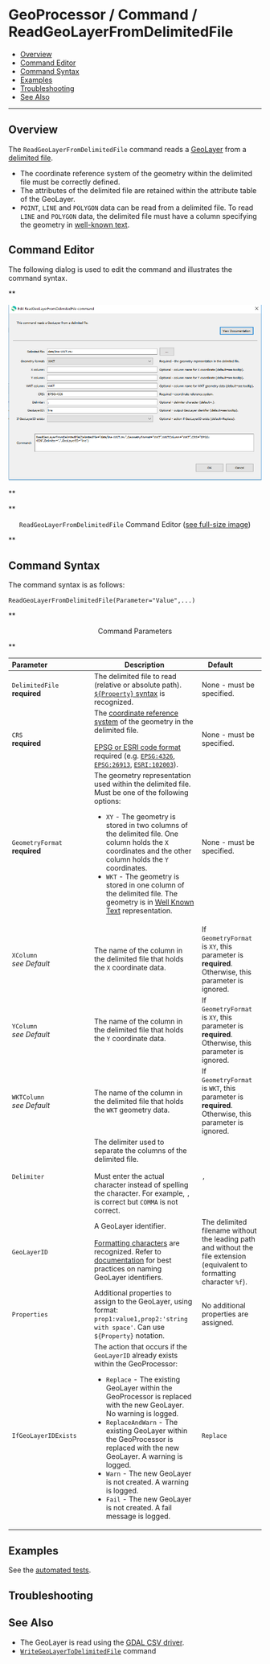 # GeoProcessor / Command / ReadGeoLayerFromDelimitedFile #

* [Overview](#overview)
* [Command Editor](#command-editor)
* [Command Syntax](#command-syntax)
* [Examples](#examples)
* [Troubleshooting](#troubleshooting)
* [See Also](#see-also)

-------------------------

## Overview ##

The `ReadGeoLayerFromDelimitedFile` command reads a [GeoLayer](../../introduction/introduction.md#geolayer)
from a [delimited file](https://en.wikipedia.org/wiki/Delimiter-separated_values). 

* The coordinate reference system of the geometry within the delimited file must be correctly defined.
* The attributes of the delimited file are retained within the attribute table of the GeoLayer.
* `POINT`, `LINE` and `POLYGON` data can be read from a delimited file.
To read `LINE` and `POLYGON` data,
the delimited file must have a column specifying the geometry in [well-known text](https://en.wikipedia.org/wiki/Well-known_text).

## Command Editor ##

The following dialog is used to edit the command and illustrates the command syntax.

**<p style="text-align: center;">
![ReadGeoLayerFromDelimitedFile](ReadGeoLayerFromDelimitedFile.png)
</p>**

**<p style="text-align: center;">
`ReadGeoLayerFromDelimitedFile` Command Editor (<a href="../ReadGeoLayerFromDelimitedFile.png">see full-size image</a>)
</p>**

## Command Syntax ##

The command syntax is as follows:

```text
ReadGeoLayerFromDelimitedFile(Parameter="Value",...)
```
**<p style="text-align: center;">
Command Parameters
</p>**

|**Parameter**&nbsp;&nbsp;&nbsp;&nbsp;&nbsp;&nbsp;&nbsp;&nbsp;&nbsp;&nbsp;&nbsp;&nbsp;&nbsp;&nbsp;&nbsp;&nbsp;&nbsp;&nbsp;&nbsp;&nbsp;&nbsp; | **Description** | **Default**&nbsp;&nbsp;&nbsp;&nbsp;&nbsp;&nbsp;&nbsp;&nbsp;&nbsp;&nbsp; |
| --------------|-----------------|----------------- |
| `DelimitedFile`<br>**required** | The delimited file to read (relative or absolute path). [`${Property}` syntax](../../introduction/introduction.md#geoprocessor-properties-property) is recognized.| None - must be specified. |
| `CRS`<br>**required** | The [coordinate reference system](https://en.wikipedia.org/wiki/Spatial_reference_system) of the geometry in the delimited file. <br><br>[EPSG or ESRI code format](http://spatialreference.org/ref/epsg/) required (e.g. [`EPSG:4326`](http://spatialreference.org/ref/epsg/4326/), [`EPSG:26913`](http://spatialreference.org/ref/epsg/nad83-utm-zone-13n/), [`ESRI:102003`](http://spatialreference.org/ref/esri/usa-contiguous-albers-equal-area-conic/)).|None - must be specified. |
| `GeometryFormat`<br>**required** | The geometry representation used within the delimited file. Must be one of the following options:<ul><li>`XY` - The geometry is stored in two columns of the delimited file. One column holds the `X` coordinates and the other column holds the `Y` coordinates.</li><li>`WKT` - The geometry is stored in one column of the delimited file. The geometry is in [Well Known Text](https://en.wikipedia.org/wiki/Well-known_text) representation.</li></ul>|None - must be specified. |
| `XColumn`<br>*see Default* | The name of the column in the delimited file that holds the `X` coordinate data.|If `GeometryFormat` is `XY`, this parameter is **required**. Otherwise, this parameter is ignored. |
| `YColumn`<br>*see Default* | The name of the column in the delimited file that holds the `Y` coordinate data.|If `GeometryFormat` is `XY`, this parameter is **required**. Otherwise, this parameter is ignored. |
| `WKTColumn`<br>*see Default* | The name of the column in the delimited file that holds the `WKT` geometry data.|If `GeometryFormat` is `WKT`, this parameter is **required**. Otherwise, this parameter is ignored. |
| `Delimiter` | The delimiter used to separate the columns of the delimited file.<br><br> Must enter the actual character instead of spelling the character. For example, `,` is correct but `COMMA` is not correct.|`,`|
| `GeoLayerID` | A GeoLayer identifier. <br><br>[Formatting characters](../../introduction/introduction.md#geolayer-property-format-specifiers) are recognized. Refer to [documentation](../../best-practices/geolayer-identifiers.md) for best practices on naming GeoLayer identifiers.| The delimited filename without the leading path and without the file extension (equivalent to formatting character `%f`). |
| `Properties` | Additional properties to assign to the GeoLayer, using format: `prop1:value1,prop2:'string with space'`.  Can use `${Property}` notation.  | No additional properties are assigned. |
| `IfGeoLayerIDExists` | The action that occurs if the `GeoLayerID` already exists within the GeoProcessor:<ul><li>`Replace` - The existing GeoLayer within the GeoProcessor is replaced with the new GeoLayer. No warning is logged.</li><li>`ReplaceAndWarn` - The existing GeoLayer within the GeoProcessor is replaced with the new GeoLayer. A warning is logged.</li><li>`Warn` - The new GeoLayer is not created. A warning is logged.</li><li>`Fail` - The new GeoLayer is not created. A fail message is logged.</li></ul> | `Replace` | 

## Examples ##

See the [automated tests](https://github.com/OpenWaterFoundation/owf-app-geoprocessor-python-test/tree/master/test/commands/ReadGeoLayerFromDelimitedFile).

## Troubleshooting ##

## See Also ##

* The GeoLayer is read using the [GDAL CSV driver](https://gdal.org/drivers/vector/csv.html#vector-csv).
* [`WriteGeoLayerToDelimitedFile`](../WriteGeoLayerToDelimitedFile/WriteGeoLayerToDelimitedFile.md) command
